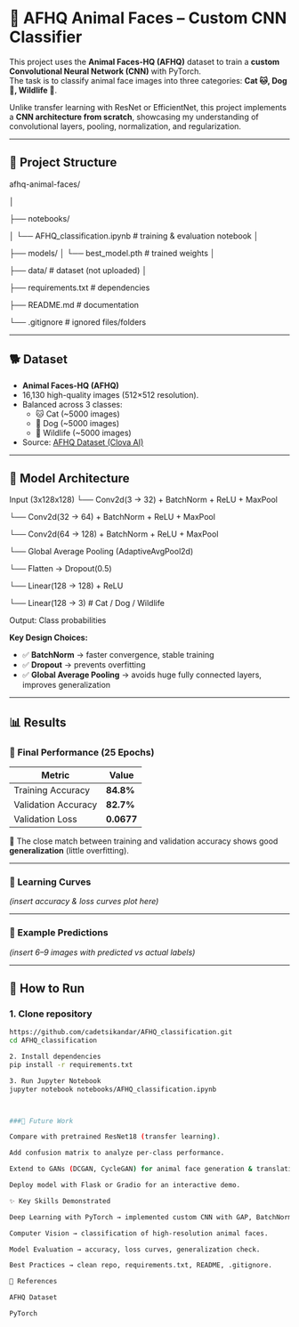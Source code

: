 # 🐾 AFHQ Animal Faces – Custom CNN Classifier  

This project uses the **Animal Faces-HQ (AFHQ)** dataset to train a **custom Convolutional Neural Network (CNN)** with PyTorch.  
The task is to classify animal face images into three categories: **Cat 🐱, Dog 🐶, Wildlife 🦊**.  

Unlike transfer learning with ResNet or EfficientNet, this project implements a **CNN architecture from scratch**, showcasing my understanding of convolutional layers, pooling, normalization, and regularization.  

---

## 📂 Project Structure
afhq-animal-faces/

│

├── notebooks/

│ 
└── AFHQ_classification.ipynb # training & evaluation notebook
│

├── models/
│ 
└── best_model.pth # trained weights
│

├── data/ # dataset (not uploaded)
│

├── requirements.txt # dependencies

├── README.md # documentation

└── .gitignore # ignored files/folders


---

## 🐕 Dataset
- **Animal Faces-HQ (AFHQ)**  
- 16,130 high-quality images (512×512 resolution).  
- Balanced across 3 classes:  
  - 🐱 Cat (~5000 images)  
  - 🐶 Dog (~5000 images)  
  - 🦊 Wildlife (~5000 images)  
- Source: [AFHQ Dataset (Clova AI)](https://github.com/clovaai/stargan-v2)  

---

## 🧠 Model Architecture
Input (3x128x128)
└── Conv2d(3 → 32) + BatchNorm + ReLU + MaxPool

└── Conv2d(32 → 64) + BatchNorm + ReLU + MaxPool

└── Conv2d(64 → 128) + BatchNorm + ReLU + MaxPool

└── Global Average Pooling (AdaptiveAvgPool2d)

└── Flatten → Dropout(0.5)

└── Linear(128 → 128) + ReLU

└── Linear(128 → 3) # Cat / Dog / Wildlife

Output: Class probabilities


**Key Design Choices:**
- ✅ **BatchNorm** → faster convergence, stable training  
- ✅ **Dropout** → prevents overfitting  
- ✅ **Global Average Pooling** → avoids huge fully connected layers, improves generalization  

---

## 📊 Results

### 🔹 Final Performance (25 Epochs)
| Metric               | Value    |
|-----------------------|----------|
| Training Accuracy     | **84.8%** |
| Validation Accuracy   | **82.7%** |
| Validation Loss       | **0.0677** |

📌 The close match between training and validation accuracy shows good **generalization** (little overfitting).  

---

### 🔹 Learning Curves
*(insert accuracy & loss curves plot here)*  

---

### 🔹 Example Predictions
*(insert 6–9 images with predicted vs actual labels)*  

---

## 🚀 How to Run

### 1. Clone repository
```bash
https://github.com/cadetsikandar/AFHQ_classification.git
cd AFHQ_classification

2. Install dependencies
pip install -r requirements.txt

3. Run Jupyter Notebook
jupyter notebook notebooks/AFHQ_classification.ipynb



###📌 Future Work

Compare with pretrained ResNet18 (transfer learning).

Add confusion matrix to analyze per-class performance.

Extend to GANs (DCGAN, CycleGAN) for animal face generation & translation.

Deploy model with Flask or Gradio for an interactive demo.

✨ Key Skills Demonstrated

Deep Learning with PyTorch → implemented custom CNN with GAP, BatchNorm, Dropout.

Computer Vision → classification of high-resolution animal faces.

Model Evaluation → accuracy, loss curves, generalization check.

Best Practices → clean repo, requirements.txt, README, .gitignore.

📎 References

AFHQ Dataset

PyTorch
